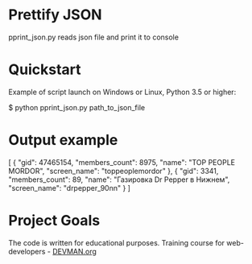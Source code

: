 # Prettify JSON

pprint_json.py reads json file and print it to console

# Quickstart

Example of script launch on Windows or Linux, Python 3.5 or higher:

$ python pprint_json.py path_to_json_file

# Output example

[
   {
      "gid": 47465154,
      "members_count": 8975,
      "name": "TOP PEOPLE MORDOR",
      "screen_name": "toppeoplemordor"
   },
   {
      "gid": 3341,
      "members_count": 89,
      "name": "Газировка Dr Pepper в Нижнем",
      "screen_name": "drpepper_90nn"
   }
]

# Project Goals

The code is written for educational purposes. Training course for web-developers - [DEVMAN.org](https://devman.org)
